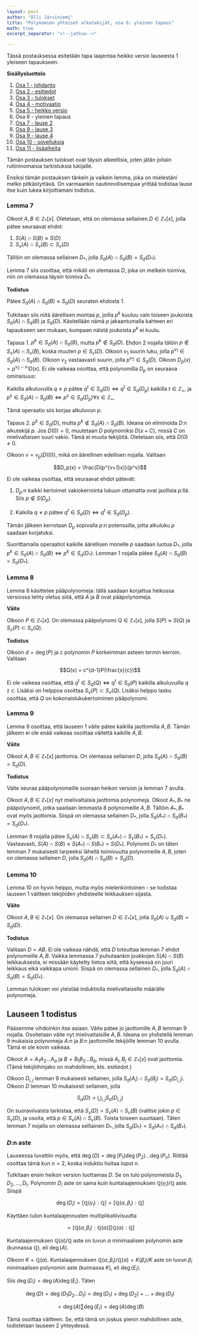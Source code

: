 ```yaml
---
layout: post
author: "Olli Järviniemi"
title: "Polynomien yhteiset alkutekijät, osa 6: yleinen tapaus"
math: true
excerpt_separator: "<!--jatkuu-->"

---
```


Tässä postauksessa esitetään tapa laajentaa heikko versio lauseesta 1 yleiseen tapaukseen.


<!--jatkuu-->

**Sisällysluettelo**

1. [Osa 1 - johdanto](https://blog.matematiikkakilpailut.fi/2019/06/4/PYAjohdanto.html)
2. [Osa 2 - esitiedot](https://blog.matematiikkakilpailut.fi/2019/06/4/PYAesitiedot.html)
3. [Osa 3 - tulokset](https://blog.matematiikkakilpailut.fi/2019/06/4/PYAtulokset.html)
4. [Osa 4 - motivaatio](https://blog.matematiikkakilpailut.fi/2019/06/4/PYAmotivaatio.html)
5. [Osa 5 - heikko versio](https://blog.matematiikkakilpailut.fi/2019/06/4/PYAheikko.html)
6. Osa 6 - yleinen tapaus
7. [Osa 7 - lause 2](https://blog.matematiikkakilpailut.fi/2019/06/4/PYAlause2.html)
8. [Osa 8 - lause 3](https://blog.matematiikkakilpailut.fi/2019/06/4/PYAlause3.html)
9. [Osa 9 - lause 4](https://blog.matematiikkakilpailut.fi/2019/06/4/PYAlause4.html)
10. [Osa 10 - sovelluksia](https://blog.matematiikkakilpailut.fi/2019/06/4/PYAsovelluksia.html)
11. [Osa 11 - lisäaiheita](https://blog.matematiikkakilpailut.fi/2019/06/4/PYAlisaaiheita.html)


Tämän postauksen tulokset ovat täysin alkeellisia, joten jätän joitain rutiininomaisia tarkistuksia lukijalle.

Ensiksi tämän postauksen tärkein ja vaikein lemma, joka on mielestäni melko pitkästyttävä. On varmaankin nautinnollisempaa yrittää todistaa lause itse kuin lukea kirjoittamani todistus.

### Lemma 7

Olkoot $A, B \in \mathbb{Z_*}[x]$. Oletetaan, että on olemassa sellainen $D \in \mathbb{Z_*}[x]$, jolla pätee seuraavat ehdot:

1. $S(A) \cap S(B) \approx S(D)$
2. $S_v(A) \cap S_v(B) \subset S_v(D)$

Tällöin on olemassa sellainen $D_*$, jolla $S_d(A) \cap S_d(B) = S_d(D_*)$.

Lemma 7 siis osoittaa, että mikäli on olemassa $D$, joka on melkein toimiva, niin on olemassa täysin toimiva $D_*$.

**Todistus**

Pätee $S_d(A) \cap S_d(B) \approx S_d(D)$ seuraten ehdosta 1.

Tutkitaan siis niitä äärellisen montaa $p$, joilla $p^k$ kuuluu vain toiseen joukoista $S_d(A) \cap S_d(B)$ ja $S_d(D)$. Käsitellään nämä $p$ jakaantumalla kahteen eri tapaukseen sen mukaan, kumpaan näistä joukoista $p^k$ ei kuulu.

Tapaus 1. $p^k \in S_d(A) \cap S_d(B)$, mutta $p^k \not\in S_d(D)$. Ehdon 2 nojalla tälöin $p \not\in S_v(A) \cap S_v(B)$, koska muuten $p \in S_v(D)$. Olkoon $v_1$ suurin luku, jolla $p^{v_1} \in S_d(A) \cap S_d(B)$. Olkoon $v_2$ vastaavasti suurin, jolla $p^{v_2} \in S_d(D)$. Olkoon $D_p(x) = p^{v_2 - v_1}D(x)$. Ei ole vaikeaa osoittaa, että polynomilla $D_p$ on seuraava ominaisuus:

Kaikilla alkuluvuilla $q \neq p$ pätee $q^t \in S_d(D) \Leftrightarrow q^t \in S_d(D_p)$ kaikilla $t \in \mathbb{Z}_+$, ja $p^s \in S_d(A) \cap S_d(B) \Leftrightarrow p^s \in S_d(D_p) \forall s \in \mathbb{Z}_+$.

Tämä operaatio siis korjaa alkuluvun $p$.

Tapaus 2. $p^k \in S_d(D)$, mutta $p^k \not\in S_d(A) \cap S_d(B)$. Ideana on eliminoida $D$:n alkutekijä $p$. Jos $D(0) = 0$, muutetaan $D$ polynomiksi $D(x + C)$, missä $C$ on mielivaltaisen suuri vakio. Tämä ei muuta tekijöitä. Oletetaan siis, että $D(0) \neq 0$.

Olkoon $v = v_p(D(0))$, mikä on äärellinen edellisen nojalla. Valitaan

$$D_p(x) = \frac{D(p^{v+1}x)}{p^v}$$

Ei ole vaikeaa osoittaa, että seuraavat ehdot pätevät:

1. $D_p$:n kaikki kertoimet vakiokerrointa lukuun ottamatta ovat jaollisia $p$:llä. Siis $p \not\in S(D_p)$.

2. Kaikilla $q \neq p$ pätee $q^t \in S_d(D) \Leftrightarrow q^t \in S_d(D_p)$.

Tämän jälkeen kerrotaan $D_p$ sopivalla $p$:n potenssilla, jotta alkuluku $p$ saadaan korjatuksi.

Suorittamalla operaatiot kaikille äärellisen monelle $p$ saadaan luotua $D_*$, jolla $p^k \in S_d(A) \cap S_d(B) \Leftrightarrow p^k \in S_d(D_*)$. Lemman 1 nojalla pätee $S_d(A) \cap S_d(B) = S_d(D_*)$.

### Lemma 8

Lemma 8 käsittelee pääpolynomeja: tällä saadaan korjattua heikossa versiossa tehty oletus siitä, että $A$ ja $B$ ovat pääpolynomeja.

**Väite**

Olkoon $P \in \mathbb{Z_*}[x]$. On olemassa pääpolynomi $Q \in \mathbb{Z_*}[x]$, jolla $S(P) \approx S(Q)$ ja $S_v(P) \subset S_v(Q)$.

**Todistus**

Olkoon $d = \deg(P)$ ja $c$ polynomin $P$ korkeimman asteen termin kerroin. Valitaan

$$Q(x) = c^{d-1}P(\frac{x}{c})$$

Ei ole vaikeaa osoittaa, että $q^t \in S_d(Q) \Leftrightarrow q^t \in S_d(P)$ kaikilla alkuluvuilla $q \nmid c$. Lisäksi on helppoa osoittaa $S_v(P) \subset S_v(Q)$. Lisäksi helppo lasku osoittaa, että $Q$ on kokonaislukukertoiminen pääpolynomi.


### Lemma 9

Lemma 9 osoittaa, että lauseen 1 väite pätee kaikilla jaottomilla $A, B$. Tämän jälkeen ei ole enää vaikeaa osoittaa väitettä kaikille $A, B$.

**Väite**

Olkoot $A, B \in \mathbb{Z_*}[x]$ jaottomia. On olemassa sellainen $D$, jolla $S_d(A) \cap S_d(B) = S_d(D)$.

**Todistus**

Väite seuraa pääpolynomeille suoraan heikon version ja lemman 7 avulla.

Olkoot $A, B \in \mathbb{Z_*}[x]$ nyt mielivaltaisia jaottomia polynomeja. Olkoot $A_*, B_*$ ne pääpolynomit, jotka saadaan lemmasta 8 polynomeille $A, B$. Tällöin $A_*, B_*$ ovat myös jaottomia. Siispä on olemassa sellainen $D_*$, jolla $S_d(A_*) \cap S_d(B_*) = S_d(D_*)$.

Lemman 8 nojalla pätee $S_v(A) \cap S_v(B) \subset S_v(A_*) \cap S_v(B_*) = S_v(D_*)$. Vastaavasti, $S(A) \cap S(B) \approx S(A_*) \cap S(B_*) = S(D_*)$. Polynomi $D_*$ on täten lemman 7 mukaisesti tarpeeksi lähellä toimivuutta polynomeille $A, B$, joten on olemassa sellainen $D$, jolla $S_d(A) \cap S_d(B) = S_d(D)$.

### Lemma 10

Lemma 10 on hyvin helppo, mutta myös mielenkiintoinen - se todistaa lauseen 1 väitteen tekijöiden yhdisteelle leikkauksen sijasta.

**Väite**

Olkoot $A, B \in \mathbb{Z_*}[x]$. On olemassa sellainen $D \in \mathbb{Z_*}[x]$, jolla $S_d(A) \cup S_d(B) = S_d(D)$.


**Todistus**

Valitaan $D = AB$. Ei ole vaikeaa nähdä, että $D$ toteuttaa lemman 7 ehdot polynomeille $A, B$. Vaikka lemmassa 7 puhutaankin joukkojen $S(A) \cap S(B)$ leikkauksesta, ei missään käytetty tietoa siitä, että kyseessä on juuri leikkaus eikä vaikkapa unioni. Siispä on olemassa sellainen $D_*$, jolla $S_d(A) \cap S_d(B) = S_d(D_*)$.

Lemman tuloksen voi yleistää induktiolla mielivaltaiselle määrälle polynomeja.

## Lauseen 1 todistus

Pääsemme vihdoinkin itse asiaan. Väite pätee jo jaottomille $A, B$ lemman 9 nojalla. Osoitetaan väite nyt mielivaltaisille $A, B$. Ideana on yhdistellä lemman 9 mukaisia polynomeja $A$:n ja $B$:n jaottomille tekijöille lemman 10 avulla. Tämä ei ole kovin vaikeaa.

Olkoot $A = A_1A_2 \ldots A_a$ ja $B = B_1B_2 \ldots B_b$, missä $A_i, B_j \in \mathbb{Z_*}[x]$ ovat jaottomia. (Tämä tekijöihinjako on mahdollinen, kts. esitiedot.)

Olkoon $D_{i, j}$ lemman 9 mukaisesti sellainen, jolla $S_d(A_i) \cap S_d(B_j) = S_d(D_{i, j})$. Olkoon $D$ lemman 10 mukaisesti sellainen, jolla

$$S_d(D) = \bigcup_{i, j} S_d(D_{i, j})$$

On suoraviivaista tarkistaa, että $S_v(D) = S_v(A) \cap S_v(B)$ (valitse jokin $p \in S_v(D)$, ja osoita, että $p \in S_v(A) \cap S_v(B)$. Toista toiseen suuntaan). Täten lemman 7 nojalla on olemassa selliainen $D_*$, jolla $S_d(D_*) = S_d(A_*) \cap S_d(B_*)$.


### $D$:n aste

Lauseessa luvattiin myös, että $\deg(D) = \deg(P_1)\deg(P_2) \ldots \deg(P_n)$. Riittää osoittaa tämä kun $n = 2$, koska induktio hoitaa loput $n$.

Tutkitaan ensin heikon version tuottamaa $D$. Se on tulo polynomeista $D_1, D_2, \ldots , D_t$. Polynomin $D_i$ aste on sama kuin kuntalaajennuksen $\mathbb{Q}(\gamma_i) / \mathbb{Q}$ aste. Siispä

$$\deg(D_i) = [\mathbb{Q}(\gamma_i) : \mathbb{Q}] = [\mathbb{Q}(\alpha, \beta_i) : \mathbb{Q}]$$

Käyttäen tulon kuntalaajennusten multiplikatiivisuutta

$$= [\mathbb{Q}(\alpha, \beta_i) : \mathbb{Q}(\alpha)][\mathbb{Q}(\alpha) : \mathbb{Q}]$$

Kuntalaajennuksen $\mathbb{Q}(\alpha) / \mathbb{Q}$ aste on luvun $\alpha$ minimaalisen polynomin aste (kunnassa $\mathbb{Q}$), eli $\deg(A)$.

Olkoon $K = \mathbb{Q}(\alpha)$. Kuntalaajennuksen $\mathbb{Q}(\alpha, \beta_i) / \mathbb{Q}(\alpha) = K(\beta_i) / K$ aste on luvun $\beta_i$ minimaalisen polynomin aste (kunnassa $K$), eli $\deg(E_i)$.

Siis $\deg(D_i) = \deg(A)\deg(E_i)$. Täten


$$\deg(D) = \deg(D_1D_2 \ldots D_t) = \deg(D_1) + \deg(D_2) + \ldots + \deg(D_t)$$

$$ = \deg(A) \sum \deg(E_i) = \deg(A)\deg(B)$$

Tämä osoittaa väitteen. Se, että tämä on joskus pienin mahdollinen aste, todistetaan lauseen 2 yhteydessä.
